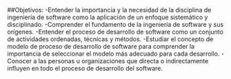##Objetivos:
-Entender la importancia y la necesidad de la disciplina de ingeniería de software como la aplicación de un enfoque sistemático y disciplinado.
-Comprender el fundamento de la ingeniería de software y sus orígenes.
-Entender el proceso de desarrollo de software como un conjunto de actividades ordenadas, técnicas y métodos.
-Estudiar el concepto de modelo de proceso de desarrollo de software para comprender la importancia de seleccionar el modelo más adecuado para cada desarrollo.
-Conocer a las personas u organizaciones que directa o indirectamente influyen en todo el proceso de desarrollo del software.
